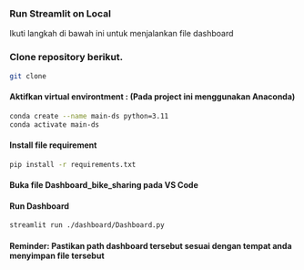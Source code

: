 ### Run Streamlit on Local

Ikuti langkah di bawah ini untuk menjalankan file dashboard

### Clone repository berikut.

```bash
git clone 
```

#### Aktifkan virtual environtment : (Pada project ini menggunakan Anaconda)
```bash
conda create --name main-ds python=3.11
conda activate main-ds
```

#### Install file requirement
```bash
pip install -r requirements.txt
```
#### Buka file Dashboard_bike_sharing pada VS Code

#### Run Dashboard
```bash
streamlit run ./dashboard/Dashboard.py
```
#### Reminder: Pastikan path dashboard tersebut sesuai dengan tempat anda menyimpan file tersebut
